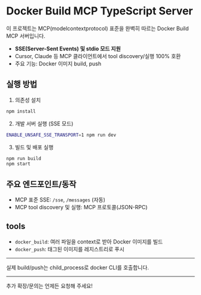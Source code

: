 # Docker Build MCP TypeScript Server

이 프로젝트는 MCP(modelcontextprotocol) 표준을 완벽히 따르는 Docker Build MCP 서버입니다.

- **SSE(Server-Sent Events) 및 stdio 모드 지원**
- Cursor, Claude 등 MCP 클라이언트에서 tool discovery/실행 100% 호환
- 주요 기능: Docker 이미지 build, push

## 실행 방법

1. 의존성 설치

```bash
npm install
```

2. 개발 서버 실행 (SSE 모드)

```bash
ENABLE_UNSAFE_SSE_TRANSPORT=1 npm run dev
```

3. 빌드 및 배포 실행

```bash
npm run build
npm start
```

## 주요 엔드포인트/동작
- MCP 표준 SSE: `/sse`, `/messages` (자동)
- MCP tool discovery 및 실행: MCP 프로토콜(JSON-RPC)

## tools
- `docker_build`: 여러 파일을 context로 받아 Docker 이미지를 빌드
- `docker_push`: 태그된 이미지를 레지스트리로 푸시

---

실제 build/push는 child_process로 docker CLI를 호출합니다.

---

추가 확장/문의는 언제든 요청해 주세요!
